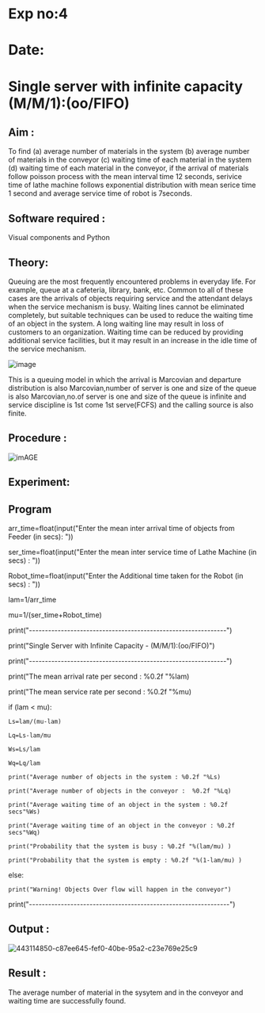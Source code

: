 # Exp no:4

# Date:

# Single server with infinite capacity (M/M/1):(oo/FIFO)
## Aim :
To find (a) average number of materials in the system (b) average number of materials in the conveyor (c) waiting time of each material in the system (d) waiting time of each material in the conveyor, if the arrival  of materials follow poisson process with the mean interval time 12 seconds, serivice time of lathe machine follows exponential distribution with mean serice time 1 second and average service time of robot is 7seconds.

## Software required :
Visual components and Python

## Theory:
Queuing are the most frequently encountered problems in everyday life. For example, queue at a cafeteria, library, bank, etc. Common to all of these cases are the arrivals of objects requiring service and the attendant delays when the service mechanism is busy. Waiting lines cannot be eliminated completely, but suitable techniques can be used to reduce the waiting time of an object in the system. A long waiting line may result in loss of customers to an organization. Waiting time can be reduced by providing additional service facilities, but it may result in an increase in the idle time of the service mechanism.

![image](1.png)

This is a queuing model in which the arrival is Marcovian and departure distribution is also Marcovian,number of server is one and size of the queue is also Marcovian,no.of server is one and size of the queue is infinite and service discipline is 1st come 1st serve(FCFS) and the calling source is also finite.

## Procedure :

![imAGE](2.png)



## Experiment:


 
## Program
arr_time=float(input("Enter the mean inter arrival time of objects from Feeder (in secs): "))

ser_time=float(input("Enter the mean inter service time of Lathe Machine (in secs) : "))

Robot_time=float(input("Enter the Additional time taken for the Robot (in secs) : "))

lam=1/arr_time

mu=1/(ser_time+Robot_time)

print("--------------------------------------------------------------")

print("Single Server with Infinite Capacity - (M/M/1):(oo/FIFO)")

print("--------------------------------------------------------------")

print("The mean arrival rate per second : %0.2f "%lam)

print("The mean service rate per second : %0.2f "%mu)

if (lam < mu):

    Ls=lam/(mu-lam)

    Lq=Ls-lam/mu

    Ws=Ls/lam

    Wq=Lq/lam

    print("Average number of objects in the system : %0.2f "%Ls)

    print("Average number of objects in the conveyor :  %0.2f "%Lq)

    print("Average waiting time of an object in the system : %0.2f secs"%Ws)

    print("Average waiting time of an object in the conveyor : %0.2f secs"%Wq)

    print("Probability that the system is busy : %0.2f "%(lam/mu) )

    print("Probability that the system is empty : %0.2f "%(1-lam/mu) )
else:

    print("Warning! Objects Over flow will happen in the conveyor")
print("---------------------------------------------------------------")

## Output :

![443114850-c87ee645-fef0-40be-95a2-c23e769e25c9](https://github.com/user-attachments/assets/ec83c64a-a88e-432a-b148-02277f59bcce)

## Result :
The average number of material in the sysytem and in the conveyor and waiting time are successfully found.
